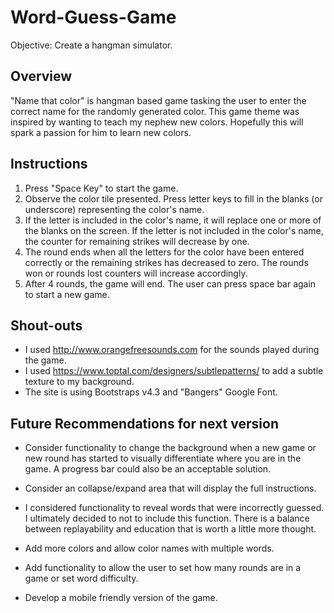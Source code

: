 # Word-Guess-Game
Objective: Create a hangman simulator.

## Overview
"Name that color" is hangman based game tasking the user to enter the correct name for the randomly generated color. This game theme was inspired by wanting to teach my nephew new colors. Hopefully this will spark a passion for him to learn new colors.

## Instructions
1. Press "Space Key" to start the game.
2. Observe the color tile presented. Press letter keys to fill in the blanks (or underscore) representing the color's name.
3. If the letter is included in the color's name, it will replace one or more of the blanks on the screen. If the letter is not included in the color's name, the counter for remaining strikes will decrease by one.
4. The round ends when all the letters for the color have been entered correctly or the remaining strikes has decreased to zero. The rounds won or rounds lost counters will increase accordingly.
5. After 4 rounds, the game will end. The user can press space bar again to start a new game.

## Shout-outs
* I used http://www.orangefreesounds.com for the sounds played during the game.
* I used https://www.toptal.com/designers/subtlepatterns/ to add a subtle texture to my background.
* The site is using Bootstraps v4.3 and "Bangers" Google Font.

## Future Recommendations for next version
* Consider functionality to change the background when a new game or new round has started to visually differentiate where you are in the game. A progress bar could also be an acceptable solution.

* Consider an collapse/expand area that will display the full instructions.

* I considered functionality to reveal words that were incorrectly guessed. I ultimately decided to not to include this function. There is a balance between replayability and education that is worth a little more thought. 

* Add more colors and allow color names with multiple words.

* Add functionality to allow the user to set how many rounds are in a game or set word difficulty.

* Develop a mobile friendly version of the game.